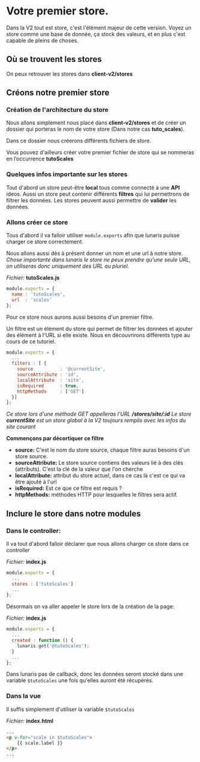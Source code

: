 # Votre premier store.

Dans la V2 tout est store, c'est l'élément majeur de cette version.
Voyez un store comme une base de donnée, ça stock des valeurs, et en plus c'est capable de pleins de choses.

## Où se trouvent les stores

On peux retrouver les stores dans **client-v2/stores**

## Créons notre premier store

### Création de l'architecture du store

Nous allons simplement nous placé dans **client-v2/stores** et de créer un dossier qui porteras le nom de votre store (Dans notre cas **tuto_scales**).

Dans ce dossier nous créerons différents fichiers de store.

Vous pouvez d'ailleurs créer votre premier fichier de store qui se nommeras en l’occurrence **tutoScales**

### Quelques infos importante sur les stores

Tout d'abord un store peut-être **local** tous comme connecté à une **API** ideos.
Aussi un store peut contenir différents **filtres** qui lui permettrons de filtrer les données.
Les stores peuvent aussi permettre de **valider** les données.

### Allons créer ce store

Tous d'abord il va falloir utiliser `module.exports` afin que lunaris puisse charger ce store correctement.

Nous allons aussi dès à présent donner un nom et une url à notre store.
*Chose importante dans lunaris le store ne peux prendre qu'une seule URL, on utiliseras donc uniquement des URL au pluriel.*

*Fichier:* **tutoScales.js**
```js
module.exports = {
  name : 'tutoScales',
  url  : 'scales'
};
```

Pour ce store nous aurons aussi besoins d'un premier filtre.

Un filtre est un élément du store qui permet de filtrer les données et ajouter des élément à l'URL si elle existe. Nous en découvrirons différents type au cours de ce tutoriel.

```js
module.exports = {
  ...
  filters : [ {
    source          : '@currentSite',
    sourceAttribute : 'id',
    localAttribute  : 'site',
    isRequired      : true,
    httpMethods     : ['GET']
  }]
};
```

*Ce store lors d'une méthode GET appelleras l'URL* ***/stores/site/:id***
*Le store* ***currentSite*** *est un store global à la V2 toujours remplis avec les infos du site courant*

**Commençons par décortiquer ce filtre**

* **source:** C'est le nom du store source, chaque filtre auras besoins d'un store source.
* **sourceAttribute:** Le store source contiens des valeurs lié à des clés (attributs). C'est la clé de la valeur que l'on cherche
* **localAttribute:** attribut du store actuel, dans ce cas là c'est ce qui va être ajouté à l'url
* **isRequired:** Est ce que ce filtre est requis ?
* **httpMethods:** méthodes HTTP pour lesquelles le filtres sera actif.

## Inclure le store dans notre modules

### Dans le controller:

Il va tout d'abord falloir déclarer que nous allons charger ce store dans ce controller

*Fichier:* **index.js**
```js
module.exports = {
  ...
  stores : ['tutoScales']
  ...
};
```

Désormais on va aller appeler le store lors de la création de la page:

*Fichier:* **index.js** 
```js
module.exports = {
  ...
  created : function () {
    lunaris.get('@tutoScales');
  }  
  ...
};
```
Dans lunaris pas de callback, donc les données seront stocké dans une variable `$tutoScales` une fois qu'elles auront été récupérés.

### Dans la vue

Il suffis simplement d'utiliser la variable `$tutoScales`

*Fichier:* **index.html**
```html
...
<p v-for="scale in $tutoScales">
	{{ scale.label }}
</p>
...
```